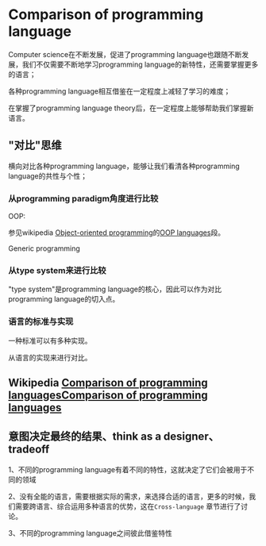 # Comparison of programming language

Computer science在不断发展，促进了programming language也跟随不断发展，我们不仅需要不断地学习programming language的新特性，还需要掌握更多的语言；

各种programming language相互借鉴在一定程度上减轻了学习的难度；

在掌握了programming language theory后，在一定程度上能够帮助我们掌握新语言。

## "对比"思维

横向对比各种programming language，能够让我们看清各种programming language的共性与个性；



### 从programming paradigm角度进行比较

OOP: 

参见wikipedia [Object-oriented programming](https://en.wikipedia.org/wiki/Object-oriented_programming)的[OOP languages](https://en.wikipedia.org/wiki/Object-oriented_programming#OOP_languages)段。

Generic programming



### 从type system来进行比较

"type system"是programming language的核心，因此可以作为对比programming language的切入点。



### 语言的标准与实现

一种标准可以有多种实现。

从语言的实现来进行对比。



## Wikipedia [Comparison of programming languagesComparison of programming languages](https://infogalactic.com/info/Comparison_of_programming_languages)



## 意图决定最终的结果、think as a designer、tradeoff

1、不同的programming language有着不同的特性，这就决定了它们会被用于不同的领域

2、没有全能的语言，需要根据实际的需求，来选择合适的语言，更多的时候，我们需要跨语言、综合运用多种语言的优势，这在`Cross-language` 章节进行了讨论。

3、不同的programming language之间彼此借鉴特性
